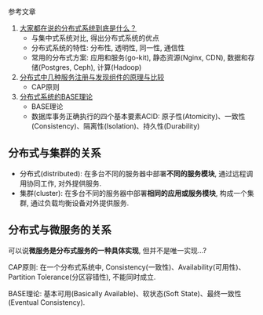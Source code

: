 参考文章

1. [大家都在说的分布式系统到底是什么？](https://juejin.im/post/5af8ea34f265da0b9f40622a)
    - 与集中式系统对比, 得出分布式系统的优点
    - 分布式系统的特性: 分布性, 透明性, 同一性, 通信性
    - 常用的分布式方案: 应用和服务(go-kit), 静态资源(Nginx, CDN), 数据和存储(Postgres, Ceph), 计算(Hadoop)
2. [分布式中几种服务注册与发现组件的原理与比较](https://juejin.im/post/5bb77923f265da0af3348aa3)
    - CAP原则
3. [分布式系统的BASE理论](https://www.hollischuang.com/archives/672)
    - BASE理论
    - 数据库事务正确执行的四个基本要素ACID: 原子性(Atomicity)、一致性(Consistency)、隔离性(Isolation)、持久性(Durability)

## 分布式与集群的关系

- 分布式(distributed): 在多台不同的服务器中部署**不同的服务模块**, 通过远程调用协同工作, 对外提供服务. 
- 集群(cluster): 在多台不同的服务器中部署**相同的应用或服务模块**, 构成一个集群, 通过负载均衡设备对外提供服务. 

## 分布式与微服务的关系

可以说**微服务是分布式服务的一种具体实现**, 但并不是唯一实现...?

CAP原则: 在一个分布式系统中, Consistency(一致性)、Availability(可用性)、Partition Tolerance(分区容错性), 不能同时成立. 

BASE理论: 基本可用(Basically Available)、软状态(Soft State)、最终一致性(Eventual Consistency). 
